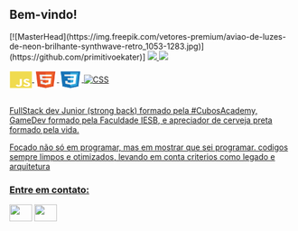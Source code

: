 ## Bem-vindo! ##

 <div>
 [![MasterHead](https://img.freepik.com/vetores-premium/aviao-de-luzes-de-neon-brilhante-synthwave-retro_1053-1283.jpg)](https://github.com/primitivoekater)]
   <a href="https://github.com/primitivoekater">
   <img height="180em" src="https://github-readme-stats.vercel.app/api?username=primitivoekater&show_icons=true&theme=tokyonight&include_all_commits=true&count_private=true"/>
   <img height="180em" src="https://github-readme-stats.vercel.app/api/top-langs/?username=primitivoekater&layout=compact&langs_count=6&theme=tokyonight"/>

</div>
<div style="display: inline_block"><br>
  <img align="center" alt="Js" height="30" width="40" src="https://raw.githubusercontent.com/devicons/devicon/master/icons/javascript/javascript-plain.svg">
  <img align="center" alt="HTML" height="30" width="40" src="https://raw.githubusercontent.com/devicons/devicon/master/icons/html5/html5-original.svg">
  <img align="center" alt="CSS" height="30" width="40" src="https://raw.githubusercontent.com/devicons/devicon/master/icons/css3/css3-original.svg">
    <img align="center" alt="CSS" height="30" width="40" src="https://cdn.jsdelivr.net/gh/devicons/devicon/icons/react/react-original.svg">
</div>
 
 <br>
 
  FullStack dev Junior (strong back) formado pela #CubosAcademy, GameDev  formado pela Faculdade IESB, e apreciador de cerveja preta  formado pela vida.
 
 Focado não só  em programar, mas em mostrar que sei programar. codigos sempre limpos e otimizados,  levando em conta criterios como legado e arquitetura
 
 
<div> 
 
 
<h3 align="left">Entre em contato:</h3>
<p align="left">
<a href="https://www.linkedin.com/in/vitor-a-monteiro/" target="blank"><img align="center" src="https://cdn.jsdelivr.net/npm/simple-icons@3.0.1/icons/linkedin.svg" alt="" height="30" width="40" /></a>
<a href = "mailto:primitivo.3131@gmail.com"><img align="center" src="https://img.shields.io/badge/-Gmail-%23333?style=for-the-badge&logo=gmail&logoColor=white" target="_blank" height="30" width="40" /></a>
 
  

</div>
